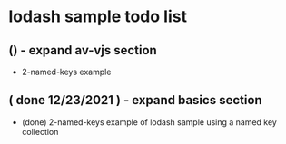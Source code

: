 # lodash sample todo list

## () - expand av-vjs section
* 2-named-keys example 

## ( done 12/23/2021 ) - expand basics section
* (done) 2-named-keys  example of lodash sample using a named key collection
